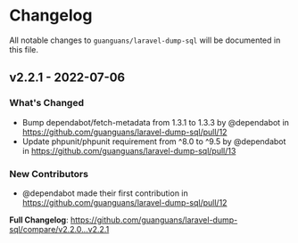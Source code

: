 # Changelog

All notable changes to `guanguans/laravel-dump-sql` will be documented in this file.

## v2.2.1 - 2022-07-06

### What's Changed

- Bump dependabot/fetch-metadata from 1.3.1 to 1.3.3 by @dependabot in https://github.com/guanguans/laravel-dump-sql/pull/12
- Update phpunit/phpunit requirement from ^8.0 to ^9.5 by @dependabot in https://github.com/guanguans/laravel-dump-sql/pull/13

### New Contributors

- @dependabot made their first contribution in https://github.com/guanguans/laravel-dump-sql/pull/12

**Full Changelog**: https://github.com/guanguans/laravel-dump-sql/compare/v2.2.0...v2.2.1
